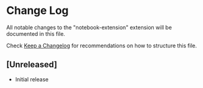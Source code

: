 # Change Log

All notable changes to the "notebook-extension" extension will be documented in this file.

Check [Keep a Changelog](http://keepachangelog.com/) for recommendations on how to structure this file.

## [Unreleased]

- Initial release